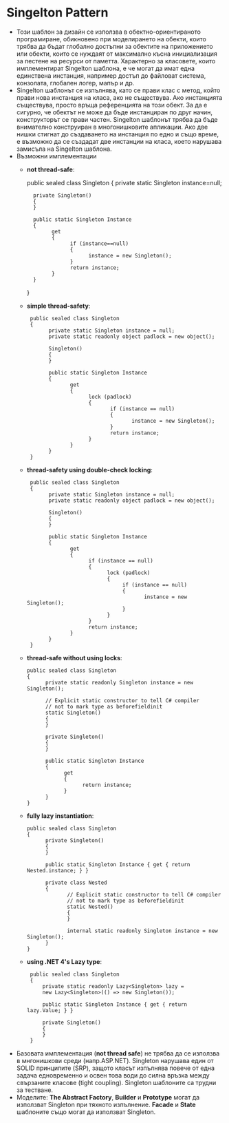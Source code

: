 # Singelton Pattern
  *   Този шаблон за дизайн се използва в обектно-ориентираното програмиране, обикновено при моделирането на обекти, които трябва да бъдат глобално достъпни за обектите на приложението или обекти, които се нуждаят от максимално късна инициализация за пестене на ресурси от паметта. Характерно за класовете, които имплементират Singelton шаблона, е че могат да имат една единствена инстанция, например достъп до файловат система, конзолата, глобален логер, мапър и др.
  *   Singelton шаблонът се изпълнява, като се прави клас с метод, който прави нова инстанция на класа, ако не съществува. Ако инстанцията съществува, просто връща референцията на този обект. За да е сигурно, че обектът не може да бъде инстанциран по друг начин, конструкторът се прави частен. Singelton шаблонът трябва да бъде внимателно конструиран в многонишковите апликации. Ако две нишки стигнат до създаването на инстанция по едно и също време, е възможно да се създадат две инстанции на класа, което нарушава замисъла на Singelton шаблона. 
  *   Възможни имплементации
      *   __not thread-safe__:
        
             public sealed class Singleton
             {
                private static Singleton instance=null;

                private Singleton()
                {
                }

                public static Singleton Instance
                {
                      get
                      {
                            if (instance==null)
                            {
                                  instance = new Singleton();
                            }
                            return instance;
                      }
                }
             }
      * __simple thread-safety__:
           
             public sealed class Singleton
             {
                   private static Singleton instance = null;
                   private static readonly object padlock = new object();

                   Singleton()
                   {
                   }

                   public static Singleton Instance
                   {
                          get
                          {
                                lock (padlock)
                                {
                                       if (instance == null)
                                       {
                                              instance = new Singleton();
                                       }
                                       return instance;
                                }
                          }
                   }
             }
      * __thread-safety using double-check locking__:
      
             public sealed class Singleton
             {
                   private static Singleton instance = null;
                   private static readonly object padlock = new object();

                   Singleton()
                   {
                   }

                   public static Singleton Instance
                   {
                          get
                          {
                                if (instance == null)
                                {
                                      lock (padlock)
                                      {
                                           if (instance == null)
                                           {
                                                  instance = new Singleton();
                                           }
                                      }
                                }
                                return instance;
                          }
                   }
             }
      *  __thread-safe without using locks__:
     
             public sealed class Singleton
             {
                   private static readonly Singleton instance = new Singleton();

                   // Explicit static constructor to tell C# compiler
                   // not to mark type as beforefieldinit
                   static Singleton()
                   {
                   }

                   private Singleton()
                   {
                   }

                   public static Singleton Instance
                   {
                         get
                         {
                               return instance;
                         }
                   }
             }
      *  __fully lazy instantiation__:
      
             public sealed class Singleton
             {
                   private Singleton()
                   {
                   }

                   public static Singleton Instance { get { return Nested.instance; } }
        
                   private class Nested
                   {
                          // Explicit static constructor to tell C# compiler
                          // not to mark type as beforefieldinit
                          static Nested()
                          {
                          }

                          internal static readonly Singleton instance = new Singleton();
                   }
             } 
      * __using .NET 4's Lazy<T> type__:
      
             public sealed class Singleton
             {
                 private static readonly Lazy<Singleton> lazy =
                 new Lazy<Singleton>(() => new Singleton());
    
                 public static Singleton Instance { get { return lazy.Value; } }

                 private Singleton()
                 {
                 }
             }
  *   Базовата имплементация (__not thread safe__) не трябва да се използва в мнгонишкови среди (напр.ASP.NET). Singleton нарушава един от SOLID принципите (SRP), защото класът изпълнява повече от една задача едновременно и освен това води до силна връзка между свързаните класове (tight coupling). Singleton шаблоните са трудни за тестване.
  *   Моделите: __The Abstract Factory__, __Builder__ и __Prototype__ могат да използват Singleton при тяхното изпълнение. __Facade__ и __State__ шаблоните също могат да използват Singleton.
